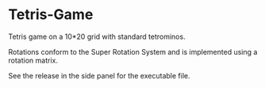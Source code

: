 # Tetris-Game

Tetris game on a 10*20 grid with standard tetrominos. 

Rotations conform to the Super Rotation System and is implemented using a rotation matrix.

See the release in the side panel for the executable file.
